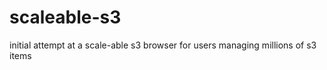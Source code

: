 scaleable-s3
============

initial attempt at a scale-able s3 browser for users managing millions of s3 items
